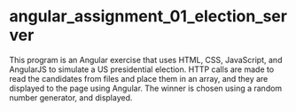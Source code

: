 # angular_assignment_01_election_server

This program is an Angular exercise that uses HTML, CSS, JavaScript, and AngularJS to simulate a US presidential election.
HTTP calls are made to read the candidates from files and place them in an array, and they are displayed to the page using Angular.  The winner is chosen using a random number generator, and displayed.
